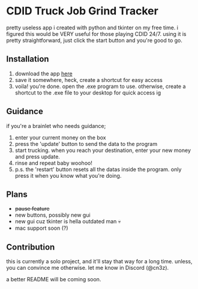 # CDID Truck Job Grind Tracker
pretty useless app i created with python and tkinter on my free time. i figured this would be VERY useful for those playing CDID 24/7.
using it is pretty straightforward, just click the start button and you're good to go.

## Installation
1. download the app [here](https://github.com/Kevinistic/cdidtjgt/releases/)
2. save it somewhere, heck, create a shortcut for easy access
3. voila! you're done. open the .exe program to use.
otherwise, create a shortcut to the .exe file to your desktop for quick access ig

## Guidance
if you're a brainlet who needs guidance;

1. enter your current money on the box
2. press the 'update' button to send the data to the program
3. start trucking. when you reach your destination, enter your new money and press update.
4. rinse and repeat baby woohoo!
5. p.s. the 'restart' button resets all the datas inside the program. only press it when you know what you're doing.

## Plans
- ~~pause feature~~
- new buttons, possibly new gui
- new gui cuz tkinter is hella outdated man :skull:
- mac support soon (?)

## Contribution
this is currently a solo project, and it'll stay that way for a long time. unless, you can convince me otherwise. let me know in Discord (@cn3z).

a better README will be coming soon.
